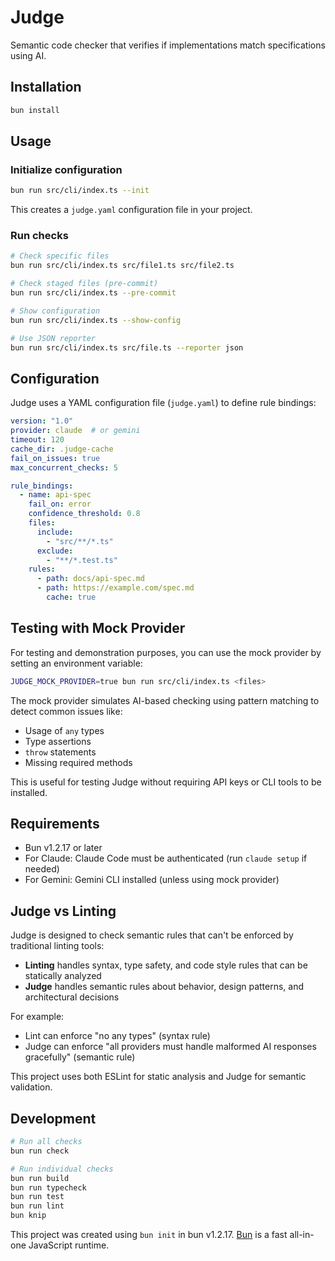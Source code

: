 # Judge

Semantic code checker that verifies if implementations match specifications using AI.

## Installation

```bash
bun install
```

## Usage

### Initialize configuration

```bash
bun run src/cli/index.ts --init
```

This creates a `judge.yaml` configuration file in your project.

### Run checks

```bash
# Check specific files
bun run src/cli/index.ts src/file1.ts src/file2.ts

# Check staged files (pre-commit)
bun run src/cli/index.ts --pre-commit

# Show configuration
bun run src/cli/index.ts --show-config

# Use JSON reporter
bun run src/cli/index.ts src/file.ts --reporter json
```

## Configuration

Judge uses a YAML configuration file (`judge.yaml`) to define rule bindings:

```yaml
version: "1.0"
provider: claude  # or gemini
timeout: 120
cache_dir: .judge-cache
fail_on_issues: true
max_concurrent_checks: 5

rule_bindings:
  - name: api-spec
    fail_on: error
    confidence_threshold: 0.8
    files:
      include:
        - "src/**/*.ts"
      exclude:
        - "**/*.test.ts"
    rules:
      - path: docs/api-spec.md
      - path: https://example.com/spec.md
        cache: true
```

## Testing with Mock Provider

For testing and demonstration purposes, you can use the mock provider by setting an environment variable:

```bash
JUDGE_MOCK_PROVIDER=true bun run src/cli/index.ts <files>
```

The mock provider simulates AI-based checking using pattern matching to detect common issues like:
- Usage of `any` types
- Type assertions
- `throw` statements
- Missing required methods

This is useful for testing Judge without requiring API keys or CLI tools to be installed.

## Requirements

- Bun v1.2.17 or later
- For Claude: Claude Code must be authenticated (run `claude setup` if needed)
- For Gemini: Gemini CLI installed (unless using mock provider)

## Judge vs Linting

Judge is designed to check semantic rules that can't be enforced by traditional linting tools:

- **Linting** handles syntax, type safety, and code style rules that can be statically analyzed
- **Judge** handles semantic rules about behavior, design patterns, and architectural decisions

For example:
- Lint can enforce "no any types" (syntax rule)
- Judge can enforce "all providers must handle malformed AI responses gracefully" (semantic rule)

This project uses both ESLint for static analysis and Judge for semantic validation.

## Development

```bash
# Run all checks
bun run check

# Run individual checks
bun run build
bun run typecheck
bun run test
bun run lint
bun knip
```

This project was created using `bun init` in bun v1.2.17. [Bun](https://bun.sh) is a fast all-in-one JavaScript runtime.